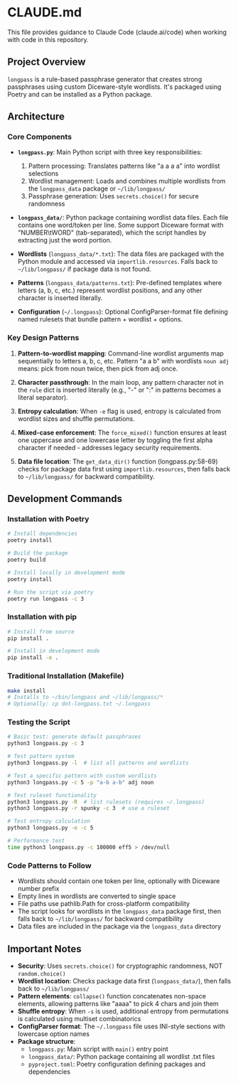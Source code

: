# CLAUDE.md

This file provides guidance to Claude Code (claude.ai/code) when working with code in this repository.

## Project Overview

`longpass` is a rule-based passphrase generator that creates strong passphrases using custom Diceware-style wordlists. It's packaged using Poetry and can be installed as a Python package.

## Architecture

### Core Components

- **`longpass.py`**: Main Python script with three key responsibilities:
  1. Pattern processing: Translates patterns like "a a a a" into wordlist selections
  2. Wordlist management: Loads and combines multiple wordlists from the `longpass_data` package or `~/lib/longpass/`
  3. Passphrase generation: Uses `secrets.choice()` for secure randomness

- **`longpass_data/`**: Python package containing wordlist data files. Each file contains one word/token per line. Some support Diceware format with "NUMBER\tWORD" (tab-separated), which the script handles by extracting just the word portion.

- **Wordlists** (`longpass_data/*.txt`): The data files are packaged with the Python module and accessed via `importlib.resources`. Falls back to `~/lib/longpass/` if package data is not found.

- **Patterns** (`longpass_data/patterns.txt`): Pre-defined templates where letters (a, b, c, etc.) represent wordlist positions, and any other character is inserted literally.

- **Configuration** (`~/.longpass`): Optional ConfigParser-format file defining named rulesets that bundle pattern + wordlist + options.

### Key Design Patterns

1. **Pattern-to-wordlist mapping**: Command-line wordlist arguments map sequentially to letters a, b, c, etc. Pattern "a a b" with wordlists `noun adj` means: pick from noun twice, then pick from adj once.

2. **Character passthrough**: In the main loop, any pattern character not in the `rule` dict is inserted literally (e.g., "-" or ":" in patterns becomes a literal separator).

3. **Entropy calculation**: When `-e` flag is used, entropy is calculated from wordlist sizes and shuffle permutations.

4. **Mixed-case enforcement**: The `force_mixed()` function ensures at least one uppercase and one lowercase letter by toggling the first alpha character if needed - addresses legacy security requirements.

5. **Data file location**: The `get_data_dir()` function (longpass.py:58-69) checks for package data first using `importlib.resources`, then falls back to `~/lib/longpass/` for backward compatibility.

## Development Commands

### Installation with Poetry
```bash
# Install dependencies
poetry install

# Build the package
poetry build

# Install locally in development mode
poetry install

# Run the script via poetry
poetry run longpass -c 3
```

### Installation with pip
```bash
# Install from source
pip install .

# Install in development mode
pip install -e .
```

### Traditional Installation (Makefile)
```bash
make install
# Installs to ~/bin/longpass and ~/lib/longpass/*
# Optionally: cp dot-longpass.txt ~/.longpass
```

### Testing the Script
```bash
# Basic test: generate default passphrases
python3 longpass.py -c 3

# Test pattern system
python3 longpass.py -l  # list all patterns and wordlists

# Test a specific pattern with custom wordlists
python3 longpass.py -c 5 -p "a-b a-b" adj noun

# Test ruleset functionality
python3 longpass.py -R  # list rulesets (requires ~/.longpass)
python3 longpass.py -r spunky -c 3  # use a ruleset

# Test entropy calculation
python3 longpass.py -e -c 5

# Performance test
time python3 longpass.py -c 100000 eff5 > /dev/null
```

### Code Patterns to Follow

- Wordlists should contain one token per line, optionally with Diceware number prefix
- Empty lines in wordlists are converted to single space
- File paths use pathlib.Path for cross-platform compatibility
- The script looks for wordlists in the `longpass_data` package first, then falls back to `~/lib/longpass/` for backward compatibility
- Data files are included in the package via the `longpass_data` directory

## Important Notes

- **Security**: Uses `secrets.choice()` for cryptographic randomness, NOT `random.choice()`
- **Wordlist location**: Checks package data first (`longpass_data/`), then falls back to `~/lib/longpass/`
- **Pattern elements**: `collapse()` function concatenates non-space elements, allowing patterns like "aaaa" to pick 4 chars and join them
- **Shuffle entropy**: When `-s` is used, additional entropy from permutations is calculated using multiset combinatorics
- **ConfigParser format**: The `~/.longpass` file uses INI-style sections with lowercase option names
- **Package structure**:
  - `longpass.py`: Main script with `main()` entry point
  - `longpass_data/`: Python package containing all wordlist .txt files
  - `pyproject.toml`: Poetry configuration defining packages and dependencies
